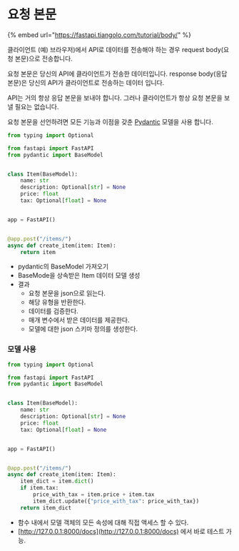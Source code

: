 # 요청 본문

{% embed url="https://fastapi.tiangolo.com/tutorial/body/" %}

클라이언트 \(예\) 브라우저\)에서 API로 데이터를 전송해야 하는 경우 request body\(요청 본문\)으로 전송합니다.

요청 본문은 당신의 API에 클라이언트가 전송한 데이터입니다. response body\(응답 본문\)은 당신의 API가 클라이언트로 전송하는 데이터 입니다.

API는 거의 항상 응답 본문을 보내야 합니다. 그러나 클라이언트가 항상 요청 본문을 보낼 필요는 없습니다.

요청 본문을 선언하려면 모든 기능과 이점을 갖춘 [Pydantic](https://pydantic-docs.helpmanual.io/) 모델을 사용 합니다.

```python
from typing import Optional

from fastapi import FastAPI
from pydantic import BaseModel


class Item(BaseModel):
    name: str
    description: Optional[str] = None
    price: float
    tax: Optional[float] = None


app = FastAPI()


@app.post("/items/")
async def create_item(item: Item):
    return item
```

* pydantic의 BaseModel 가져오기
* BaseMode을 상속받은 Item 데이터 모델 생성
* 결과
  * 요청 본문을 json으로 읽는다.
  * 해당 유형을 반환한다.
  * 데이터를 검증한다.
  * 매개 변수에서 받은 데이터를 제공한다.
  * 모델에 대한 json 스키마 정의를 생성한다.

### 모델 사용

```python
from typing import Optional

from fastapi import FastAPI
from pydantic import BaseModel


class Item(BaseModel):
    name: str
    description: Optional[str] = None
    price: float
    tax: Optional[float] = None


app = FastAPI()


@app.post("/items/")
async def create_item(item: Item):
    item_dict = item.dict()
    if item.tax:
        price_with_tax = item.price + item.tax
        item_dict.update({"price_with_tax": price_with_tax})
    return item_dict
```

* 함수 내에서 모델 객체의 모든 속성에 대해 직접 액세스 할 수 있다.
* [http://127.0.0.1:8000/docs](http://127.0.0.1:8000/docs) 에서 바로 테스트 가능.


